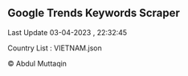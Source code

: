 

## Google Trends Keywords Scraper 
 
Last Update 03-04-2023 , 22:32:45

Country List :
VIETNAM.json



© Abdul Muttaqin 
